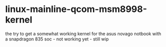 # linux-mainline-qcom-msm8998-kernel
the try to get a somewhat working kernel for the asus novago notbook with a snapdragon 835 soc - not working yet - still wip
